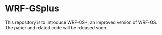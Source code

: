 # WRF-GSplus
This repository is to introduce WRF-GS+, an improved version of WRF-GS. The paper and related code will be released soon.
